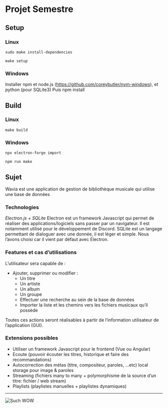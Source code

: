 # Projet Semestre

## Setup

### Linux

`sudo make install-dependencies`

`make setup`

### Windows

Installer npm et node.js (<https://github.com/coreybutler/nvm-windows>), et python (pour SQLite3)
Puis npm install

## Build

### Linux

`make build`

### Windows

`npx electron-forge import`

`npm run make`

## Sujet

Wavia est une application de gestion de bibliothèque musicale qui utilise une base de données

### Technologies

_Electron.js + SQLite_
Electron est un framework Javascript qui permet de réaliser des applications/logiciels sans passer par un navigateur. Il est notamment utilisé pour le développement de Discord.
SQLite est un langage permettant de dialoguer avec une donnée, il est léger et simple. Nous l’avons choisi car il vient par défaut avec Electron.

### Features et cas d’utilisations

L’utilisateur sera capable de :

- Ajouter, supprimer ou modifier :
  - Un titre
  - Un artiste
  - Un album
  - Un groupe
  - Effectuer une recherche au sein de la base de données
  - Importer la liste et les chemins vers les fichiers musicaux qu’il possède

Toutes ces actions seront réalisables à partir de l’information utilisateur de l’application (GUI).

### Extensions possibles

- Utiliser un framework Javascript pour le frontend (Vue ou Angular)
- Ecoute (pouvoir écouter les titres, historique et faire des recommandations)
- Autocorrection des métas (titre, compositeur, paroles, …etc) local storage pour image & paroles
- Streaming (fichiers many to many + polymorphisme de la source d’un titre: fichier / web stream)
- Playlists (playlistes manuelles + playlistes dynamiques)

---

![Such WOW](https://upload.wikimedia.org/wikipedia/commons/d/df/Doge_homemade_meme.jpg)
